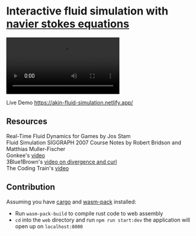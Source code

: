 # Interactive fluid simulation with [navier stokes equations](https://en.wikipedia.org/wiki/Navier%E2%80%93Stokes_equations)<br>

![demo gif](https://res.cloudinary.com/nettik-technologies/video/upload/v1643672625/compressed-sim-gif.webm)

Live Demo https://akin-fluid-simulation.netlify.app/

## Resources<br>

Real-Time Fluid Dynamics for Games by Jos Stam <br>
Fluid Simulation SIGGRAPH 2007 Course Notes by Robert Bridson and Matthias Muller-Fischer<br>
Gonkee's [video](https://www.youtube.com/watch?v=qsYE1wMEMPA&t)<br>
3Blue1Brown's [video on divergence and curl](https://www.youtube.com/watch?v=rB83DpBJQsE&t)<br>
The Coding Train's [video](https://www.youtube.com/watch?v=alhpH6ECFvQ&t)<br>

## Contribution

Assuming you have [cargo](https://doc.rust-lang.org/cargo/getting-started/installation.html) and [wasm-pack](https://rustwasm.github.io/wasm-pack/installer/) installed:

- Run `wasm-pack-build` to compile rust code to web assembly<br>
- `cd` into the `web` directory and run `npm run start:dev` the application will open up on `localhost:8000`
